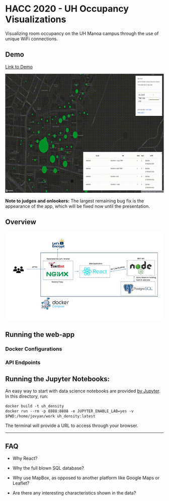 # HACC 2020 - UH Occupancy Visualizations
Visualizing room occupancy on the UH Manoa campus through the use of unique WiFi connections.

## Demo

[Link to Demo](https://hacc.kauaitechgroup.com)

![Demo gif](./output.gif)

**Note to judges and onlookers:** The largest remaining bug fix is the appearance of the app, which will be fixed now until the presentation.

## Overview

![Overview](./hacc-overview.jpg)

## Running the web-app


### Docker Configurations

### API Endpoints

## Running the Jupyter Notebooks:
An easy way to start with data science notebooks are provided [by Jupyter](https://github.com/jupyter/docker-stacks). In this directory, run:

```
docker build -t uh_density
docker run --rm -p 8888:8888 -e JUPYTER_ENABLE_LAB=yes -v $PWD:/home/jovyan/work uh_density:latest
```

The terminal will provide a URL to access through your browser.

---

## FAQ
* Why React?

* Why the full blown SQL database?

* Why use MapBox, as opposed to another platform like Google Maps or Leaflet?

* Are there any interesting characteristics shown in the data?

